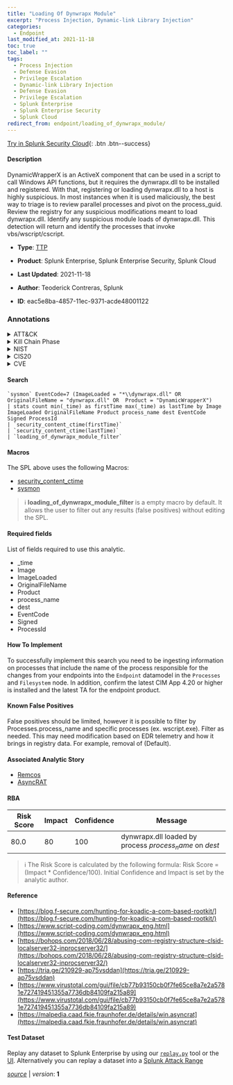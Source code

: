 ```yaml
---
title: "Loading Of Dynwrapx Module"
excerpt: "Process Injection, Dynamic-link Library Injection"
categories:
  - Endpoint
last_modified_at: 2021-11-18
toc: true
toc_label: ""
tags:
  - Process Injection
  - Defense Evasion
  - Privilege Escalation
  - Dynamic-link Library Injection
  - Defense Evasion
  - Privilege Escalation
  - Splunk Enterprise
  - Splunk Enterprise Security
  - Splunk Cloud
redirect_from: endpoint/loading_of_dynwrapx_module/
---
```




[Try in Splunk Security Cloud](https://www.splunk.com/en_us/cyber-security.html){: .btn .btn--success}

#### Description

DynamicWrapperX is an ActiveX component that can be used in a script to call Windows API functions, but it requires the dynwrapx.dll to be installed and registered. With that, registering or loading dynwrapx.dll to a host is highly suspicious. In most instances when it is used maliciously, the best way to triage is to review parallel processes and pivot on the process_guid. Review the registry for any suspicious modifications meant to load dynwrapx.dll. Identify any suspicious module loads of dynwrapx.dll. This detection will return and identify the processes that invoke vbs/wscript/cscript.

- **Type**: [TTP](https://github.com/splunk/security_content/wiki/Detection-Analytic-Types)
- **Product**: Splunk Enterprise, Splunk Enterprise Security, Splunk Cloud

- **Last Updated**: 2021-11-18
- **Author**: Teoderick Contreras, Splunk
- **ID**: eac5e8ba-4857-11ec-9371-acde48001122

### Annotations
<details>
  <summary>ATT&CK</summary>

<div markdown="1">

#### [ATT&CK](https://attack.mitre.org/)

| ID          | Technique   | Tactic         |
| ----------- | ----------- |--------------- |
| [T1055](https://attack.mitre.org/techniques/T1055/) | Process Injection | Defense Evasion, Privilege Escalation |

| [T1055.001](https://attack.mitre.org/techniques/T1055/001/) | Dynamic-link Library Injection | Defense Evasion, Privilege Escalation |

</div>
</details>


<details>
  <summary>Kill Chain Phase</summary>

<div markdown="1">

* Exploitation


</div>
</details>


<details>
  <summary>NIST</summary>

<div markdown="1">

* DE.CM



</div>
</details>

<details>
  <summary>CIS20</summary>

<div markdown="1">

* CIS 10



</div>
</details>

<details>
  <summary>CVE</summary>

<div markdown="1">


</div>
</details>


#### Search

```
`sysmon` EventCode=7 (ImageLoaded = "*\\dynwrapx.dll" OR OriginalFileName = "dynwrapx.dll" OR  Product = "DynamicWrapperX") 
| stats count min(_time) as firstTime max(_time) as lastTime by Image ImageLoaded OriginalFileName Product process_name dest EventCode Signed ProcessId 
| `security_content_ctime(firstTime)` 
| `security_content_ctime(lastTime)` 
| `loading_of_dynwrapx_module_filter`
```

#### Macros
The SPL above uses the following Macros:
* [security_content_ctime](https://github.com/splunk/security_content/blob/develop/macros/security_content_ctime.yml)
* [sysmon](https://github.com/splunk/security_content/blob/develop/macros/sysmon.yml)

> :information_source:
> **loading_of_dynwrapx_module_filter** is a empty macro by default. It allows the user to filter out any results (false positives) without editing the SPL.



#### Required fields
List of fields required to use this analytic.
* _time
* Image
* ImageLoaded
* OriginalFileName
* Product
* process_name
* dest
* EventCode
* Signed
* ProcessId



#### How To Implement
To successfully implement this search you need to be ingesting information on processes that include the name of the process responsible for the changes from your endpoints into the `Endpoint` datamodel in the `Processes` and `Filesystem` node. In addition, confirm the latest CIM App 4.20 or higher is installed and the latest TA for the endpoint product.
#### Known False Positives
False positives should be limited, however it is possible to filter by Processes.process_name and specific processes (ex. wscript.exe). Filter as needed. This may need modification based on EDR telemetry and how it brings in registry data. For example, removal of (Default).

#### Associated Analytic Story
* [Remcos](/stories/remcos)
* [AsyncRAT](/stories/asyncrat)




#### RBA

| Risk Score  | Impact      | Confidence   | Message      |
| ----------- | ----------- |--------------|--------------|
| 80.0 | 80 | 100 | dynwrapx.dll loaded by process $process_name$ on $dest$ |


> :information_source:
> The Risk Score is calculated by the following formula: Risk Score = (Impact * Confidence/100). Initial Confidence and Impact is set by the analytic author.


#### Reference

* [https://blog.f-secure.com/hunting-for-koadic-a-com-based-rootkit/](https://blog.f-secure.com/hunting-for-koadic-a-com-based-rootkit/)
* [https://www.script-coding.com/dynwrapx_eng.html](https://www.script-coding.com/dynwrapx_eng.html)
* [https://bohops.com/2018/06/28/abusing-com-registry-structure-clsid-localserver32-inprocserver32/](https://bohops.com/2018/06/28/abusing-com-registry-structure-clsid-localserver32-inprocserver32/)
* [https://tria.ge/210929-ap75vsddan](https://tria.ge/210929-ap75vsddan)
* [https://www.virustotal.com/gui/file/cb77b93150cb0f7fe65ce8a7e2a5781e727419451355a7736db84109fa215a89](https://www.virustotal.com/gui/file/cb77b93150cb0f7fe65ce8a7e2a5781e727419451355a7736db84109fa215a89)
* [https://malpedia.caad.fkie.fraunhofer.de/details/win.asyncrat](https://malpedia.caad.fkie.fraunhofer.de/details/win.asyncrat)



#### Test Dataset
Replay any dataset to Splunk Enterprise by using our [`replay.py`](https://github.com/splunk/attack_data#using-replaypy) tool or the [UI](https://github.com/splunk/attack_data#using-ui).
Alternatively you can replay a dataset into a [Splunk Attack Range](https://github.com/splunk/attack_range#replay-dumps-into-attack-range-splunk-server)




[*source*](https://github.com/splunk/security_content/tree/develop/detections/endpoint/loading_of_dynwrapx_module.yml) \| *version*: **1**